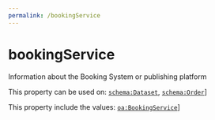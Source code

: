 ```yaml
---
permalink: /bookingService
---
```


# bookingService
Information about the Booking System or publishing platform

This property can be used on: [`schema:Dataset`](https://schema.org/Dataset), [`schema:Order`](https://schema.org/Order)]

This property include the values: [`oa:BookingService`](https://openactive.io/BookingService)]
